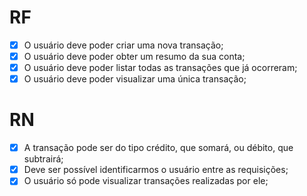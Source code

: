 # RF

- [x] O usuário deve poder criar uma nova transação;
- [x] O usuário deve poder obter um resumo da sua conta;
- [x] O usuário deve poder listar todas as transações que já ocorreram;
- [x] O usuário deve poder visualizar uma única transação;

# RN

- [x] A transação pode ser do tipo crédito, que somará, ou débito, que subtrairá;
- [x] Deve ser possível identificarmos o usuário entre as requisições;
- [x] O usuário só pode visualizar transações realizadas por ele;